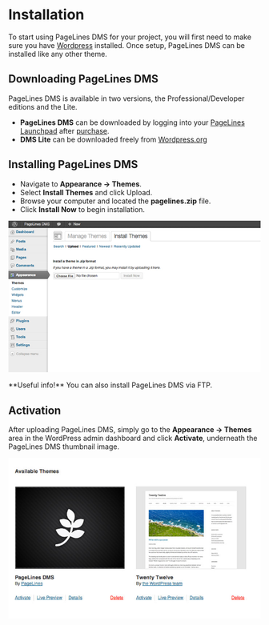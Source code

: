 # Installation #

To start using PageLines DMS for your project, you will first need to make sure you have [Wordpress](http://wordpress.org) installed. Once setup, PageLines DMS can be installed like any other theme.

## Downloading PageLines DMS ##

PageLines DMS is available in two versions, the Professional/Developer editions and the Lite.

* **PageLines DMS** can be downloaded by logging into your [PageLines Launchpad](https://www.pagelines.com/launchpad/member.php) after [purchase](https://www.pagelines.com/pricing/).
* **DMS Lite** can be downloaded freely from [Wordpress.org](http://wordpress.org/)

## Installing PageLines DMS ##

* Navigate to **Appearance &rarr; Themes**.
* Select **Install Themes** and click Upload.
* Browse your computer and located the **pagelines.zip** file.
* Click **Install Now** to begin installation.

![](/assets/installation.jpg)

<div class="alert">
**Useful info!** You can also install PageLines DMS via FTP.
</div>

## Activation ##

After uploading PageLines DMS, simply go to the **Appearance &rarr; Themes** area in the WordPress admin dashboard and click **Activate**, underneath the PageLines DMS thumbnail image.

![](assets/activation.jpg)